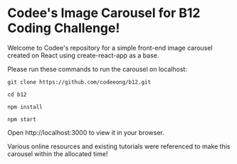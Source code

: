 # Codee's Image Carousel for B12 Coding Challenge!

Welcome to Codee's repository for a simple front-end image carousel created on React using create-react-app as a base.

Please run these commands to run the carousel on localhost:

```
git clone https://github.com/codeeong/b12.git

cd b12

npm install

npm start

```

Open http://localhost:3000 to view it in your browser.

Various online resources and existing tutorials were referenced to make this carousel within the allocated time!
